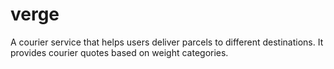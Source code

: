 # verge
A courier service that helps users deliver parcels to different destinations. It provides courier quotes based on weight categories.
